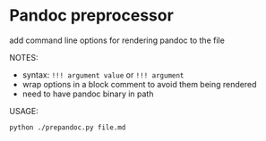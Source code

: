 # Pandoc preprocessor
add command line options for rendering pandoc to the file

NOTES: 
- syntax: ```!!! argument value``` or ```!!! argument```
- wrap options in a block comment to avoid them being rendered
- need to have pandoc binary in path

USAGE:
```
python ./prepandoc.py file.md
```
